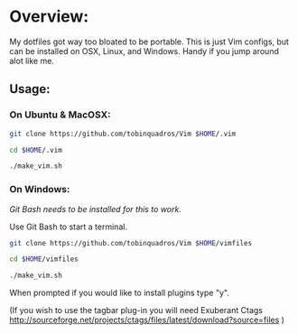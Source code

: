 # Overview:

My dotfiles got way too bloated to be portable. This is just Vim configs, but
can be installed on OSX, Linux, and Windows. Handy if you jump around alot like
me.

## Usage:

### On Ubuntu & MacOSX:

```sh
git clone https://github.com/tobinquadros/Vim $HOME/.vim

cd $HOME/.vim

./make_vim.sh
```

### On Windows:

_Git Bash needs to be installed for this to work._

Use Git Bash to start a terminal.

```sh
git clone https://github.com/tobinquadros/Vim $HOME/vimfiles

cd $HOME/vimfiles

./make_vim.sh
```
When prompted if you would like to install plugins type "y".

(If you wish to use the tagbar plug-in you will need Exuberant Ctags http://sourceforge.net/projects/ctags/files/latest/download?source=files )


